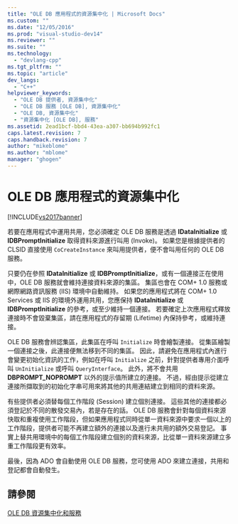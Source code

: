 ```yaml
---
title: "OLE DB 應用程式的資源集中化 | Microsoft Docs"
ms.custom: ""
ms.date: "12/05/2016"
ms.prod: "visual-studio-dev14"
ms.reviewer: ""
ms.suite: ""
ms.technology: 
  - "devlang-cpp"
ms.tgt_pltfrm: ""
ms.topic: "article"
dev_langs: 
  - "C++"
helpviewer_keywords: 
  - "OLE DB 提供者, 資源集中化"
  - "OLE DB 服務 [OLE DB], 資源集中化"
  - "OLE DB, 資源集中化"
  - "資源集中化 [OLE DB], 服務"
ms.assetid: 2ead1bcf-bbd4-43ea-a307-bb694b992fc1
caps.latest.revision: 7
caps.handback.revision: 7
author: "mikeblome"
ms.author: "mblome"
manager: "ghogen"
---
```

# OLE DB 應用程式的資源集中化
[!INCLUDE[vs2017banner](../../assembler/inline/includes/vs2017banner.md)]

若要在應用程式中運用共用，您必須確定 OLE DB 服務是透過 **IDataInitialize** 或 **IDBPromptInitialize** 取得資料來源進行叫用 \(Invoke\)。  如果您是根據提供者的 CLSID 直接使用 `CoCreateInstance` 來叫用提供者，便不會叫用任何的 OLE DB 服務。  
  
 只要仍在參照 **IDataInitialize** 或 **IDBPromptInitialize**，或有一個連接正在使用中，OLE DB 服務就會維持連接資料來源的集區。  集區也會在 COM\+ 1.0 服務或網際網路資訊服務 \(IIS\) 環境中自動維持。  如果您的應用程式將在 COM\+ 1.0 Services 或 IIS 的環境外運用共用，您應保持 **IDataInitialize** 或 **IDBPromptInitialize** 的參考，或至少維持一個連接。  若要確定上次應用程式釋放連接時不會毀棄集區，請在應用程式的存留期 \(Lifetime\) 內保持參考，或維持連接。  
  
 OLE DB 服務會辨認集區，此集區在呼叫 `Initialize` 時會繪製連接。  從集區繪製一個連接之後，此連接便無法移到不同的集區。  因此，請避免在應用程式內進行會變更初始化資訊的工作，例如在呼叫 `Initialize` 之前，針對提供者專用介面呼叫 `UnInitialize` 或呼叫 `QueryInterface`。  此外，將不會共用 **DBPROMPT\_NOPROMPT** 以外的提示值所建立的連接。  不過，經由提示從建立連接所擷取到的初始化字串可用來將其他的共用連結建立到相同的資料來源。  
  
 有些提供者必須替每個工作階段 \(Session\) 建立個別連接。  這些其他的連接都必須登記於不同的散發交易內，若是存在的話。  OLE DB 服務會針對每個資料來源快取和重複使用工作階段，但如果應用程式同時從單一資料來源中要求一個以上的工作階段，提供者可能不再建立額外的連接以及進行未共用的額外交易登記。  事實上替共用環境中的每個工作階段建立個別的資料來源，比從單一資料來源建立多重工作階段更有效率。  
  
 最後，因為 ADO 會自動使用 OLE DB 服務，您可使用 ADO 來建立連接，共用和登記都會自動發生。  
  
## 請參閱  
 [OLE DB 資源集中化和服務](../../data/oledb/ole-db-resource-pooling-and-services.md)
